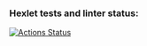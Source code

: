 ### Hexlet tests and linter status:
[![Actions Status](https://github.com/sadd9d9/python-project-49/workflows/hexlet-check/badge.svg)](https://github.com/sadd9d9/python-project-49/actions)